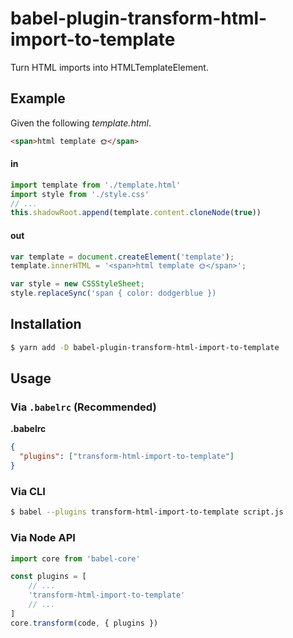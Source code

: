 # babel-plugin-transform-html-import-to-template

Turn HTML imports into HTMLTemplateElement.

## Example

Given the following _template.html_.

```html
<span>html template 🌞</span>
```

#### in

```js
import template from './template.html'
import style from './style.css'
// ...
this.shadowRoot.append(template.content.cloneNode(true))
```

#### out

```js
var template = document.createElement('template');
template.innerHTML = '<span>html template 🌞</span>';

var style = new CSSStyleSheet;
style.replaceSync('span { color: dodgerblue })
```


## Installation

```sh
$ yarn add -D babel-plugin-transform-html-import-to-template
```

## Usage

### Via `.babelrc` (Recommended)

**.babelrc**

```json
{
  "plugins": ["transform-html-import-to-template"]
}
```

### Via CLI

```sh
$ babel --plugins transform-html-import-to-template script.js
```

### Via Node API

```javascript
import core from 'babel-core'

const plugins = [
    // ...
    'transform-html-import-to-template'
    // ...
]
core.transform(code, { plugins })
```
